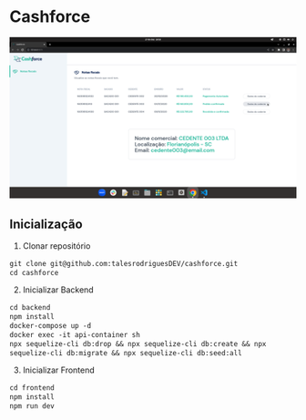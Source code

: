 # Cashforce

![Cashforce](./cashforce.png)

## Inicialização

1. Clonar repositório
```
git clone git@github.com:talesrodriguesDEV/cashforce.git
cd cashforce
```

2. Inicializar Backend
```
cd backend
npm install
docker-compose up -d
docker exec -it api-container sh
npx sequelize-cli db:drop && npx sequelize-cli db:create && npx sequelize-cli db:migrate && npx sequelize-cli db:seed:all
```

3. Inicializar Frontend
```
cd frontend
npm install
npm run dev
```
